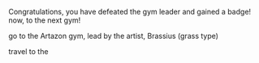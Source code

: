 Congratulations, you have defeated the gym leader and gained a badge! now, to the next gym!

go to the Artazon gym, lead by the artist, Brassius (grass type)

travel to the 